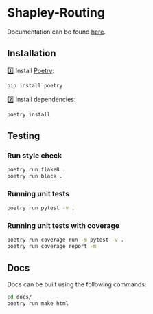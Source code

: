 # Shapley-Routing

Documentation can be found [here](https://joshzwiebel.github.io/Shapley-Routing/build/html/index.html).

## Installation

:one: Install [Poetry](https://python-poetry.org/):

```bash
pip install poetry
```

:two: Install dependencies:

```bash
poetry install
```

## Testing

### Run style check

```bash
poetry run flake8 .
poetry run black .
```

### Running unit tests

```bash
poetry run pytest -v .
```

### Running unit tests with coverage

```bash
poetry run coverage run -m pytest -v .
poetry run coverage report -m
```

## Docs

Docs can be built using the following commands:

```bash
cd docs/
poetry run make html
```
